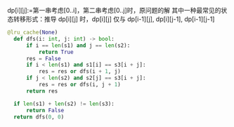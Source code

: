 dp[i][j]:=第一串考虑[0..i]，第二串考虑[0..j]时，原问题的解
其中一种最常见的状态转移形式：推导 dp[i][j] 时，dp[i][j] 仅与 dp[i-1][j], dp[i][j-1], dp[i-1][j-1]

```Python
@lru_cache(None)
  def dfs(i: int, j: int) -> bool:
      if i == len(s1) and j == len(s2):
          return True
      res = False
      if i < len(s1) and s1[i] == s3[i + j]:
          res = res or dfs(i + 1, j)
      if j < len(s2) and s2[j] == s3[i + j]:
          res = res or dfs(i, j + 1)
      return res

  if len(s1) + len(s2) != len(s3):
      return False
  return dfs(0, 0)
```
